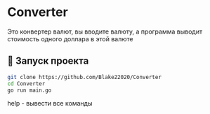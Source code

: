 # Converter

Это конвертер валют, вы вводите валюту, а программа выводит стоимость одного доллара в этой валюте

## 🚀 Запуск проекта
```bash
git clone https://github.com/Blake22020/Converter
cd Converter
go run main.go
```


help - вывести все команды

